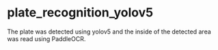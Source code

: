 # plate_recognition_yolov5
 The plate was detected using yolov5 and the inside of the detected area was read using PaddleOCR.
